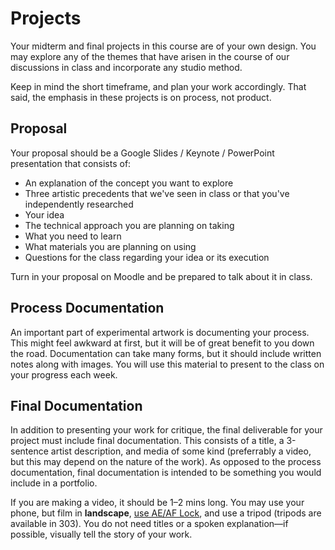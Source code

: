 # Projects

Your midterm and final projects in this course are of your own design. You may explore any of the themes that have arisen in the course of our discussions in class and incorporate any studio method.

Keep in mind the short timeframe, and plan your work accordingly. That said, the emphasis in these projects is on process, not product.

## Proposal

Your proposal should be a Google Slides / Keynote / PowerPoint presentation that consists of:
- An explanation of the concept you want to explore
- Three artistic precedents that we've seen in class or that you've independently researched
- Your idea
- The technical approach you are planning on taking
- What you need to learn 
- What materials you are planning on using
- Questions for the class regarding your idea or its execution

Turn in your proposal on Moodle and be prepared to talk about it in class.


## Process Documentation

An important part of experimental artwork is documenting your process. This might feel awkward at first, but it will be of great benefit to you down the road. Documentation can take many forms, but it should include written notes along with images. You will use this material to present to the class on your progress each week.


## Final Documentation

In addition to presenting your work for critique, the final deliverable for your project must include final documentation. This consists of a title, a 3-sentence artist description, and media of some kind (preferrably a video, but this may depend on the nature of the work). As opposed to the process documentation, final documentation is intended to be something you would include in a portfolio.

If you are making a video, it should be 1–2 mins long. You may use your phone, but film in **landscape**, [use AE/AF Lock](https://improvephotography.com/53127/what-is-ae-af-lock-on-an-iphone-and-how-does-that-help-my-pictures/), and use a tripod (tripods are available in 303). You do not need titles or a spoken explanation—if possible, visually tell the story of your work.

